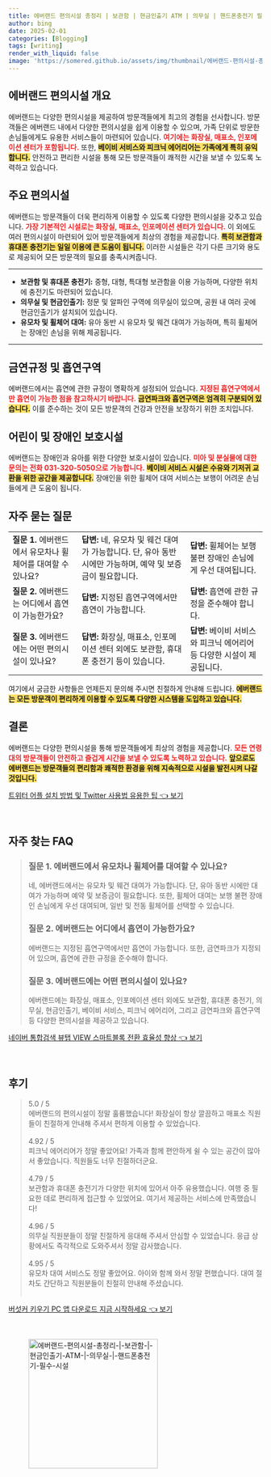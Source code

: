 ```yaml
---
title: 에버랜드 편의시설 총정리 | 보관함 | 현금인출기 ATM | 의무실 | 핸드폰충전기 필수 시설
author: bing
date: 2025-02-01
categories: [Blogging]
tags: [writing]
render_with_liquid: false
image: 'https://somered.github.io/assets/img/thumbnail/에버랜드-편의시설-총정리-|-보관함-|-현금인출기-ATM-|-의무실-|-핸드폰충전기-필수-시설.webp'
---
```



<h2 id='에버랜드_편의시설_개요'>에버랜드 편의시설 개요</h2>

<p>에버랜드는 다양한 편의시설을 제공하여 방문객들에게 최고의 경험을 선사합니다. 방문객들은 에버랜드 내에서 다양한 편의시설을 쉽게 이용할 수 있으며, 가족 단위로 방문한 손님들에게도 유용한 서비스들이 마련되어 있습니다. <b><span style="color: #ee2323;">여기에는 화장실, 매표소, 인포메이션 센터가 포함됩니다.</span></b> 또한, <b><span style="background-color: #ffe066;">베이비 서비스와 피크닉 에어리어는 가족에게 특히 유익합니다.</span></b> 안전하고 편리한 시설을 통해 모든 방문객들이 쾌적한 시간을 보낼 수 있도록 노력하고 있습니다.</p>

<h2 id='주요_편의시설'>주요 편의시설</h2>

<p>에버랜드는 방문객들이 더욱 편리하게 이용할 수 있도록 다양한 편의시설을 갖추고 있습니다. <b><span style="color: #ee2323;">가장 기본적인 시설로는 화장실, 매표소, 인포메이션 센터가 있습니다.</span></b> 이 외에도 여러 편의시설이 마련되어 있어 방문객들에게 최상의 경험을 제공합니다. <b><span style="background-color: #ffe066;">특히 보관함과 휴대폰 충전기는 일일 이용에 큰 도움이 됩니다.</span></b> 이러한 시설들은 각기 다른 크기와 용도로 제공되어 모든 방문객의 필요를 충족시켜줍니다.</p>

<hr />

<ul>
    <li><b>보관함 및 휴대폰 충전기:</b> 중형, 대형, 특대형 보관함을 이용 가능하며, 다양한 위치에 충전기도 마련되어 있습니다.</li>
    <li><b>의무실 및 현금인출기:</b> 정문 및 알파인 구역에 의무실이 있으며, 공원 내 여러 곳에 현금인출기가 설치되어 있습니다.</li>
    <li><b>유모차 및 휠체어 대여:</b> 유아 동반 시 유모차 및 웨건 대여가 가능하며, 특히 휠체어는 장애인 손님을 위해 제공됩니다.</li>
</ul>

<hr />

<h2 id='금연규정_및_흡연구역'>금연규정 및 흡연구역</h2>

<p>에버랜드에서는 흡연에 관한 규정이 명확하게 설정되어 있습니다. <b><span style="color: #ee2323;">지정된 흡연구역에서만 흡연이 가능한 점을 참고하시기 바랍니다.</span></b> <b><span style="background-color: #ffe066;">금연파크와 흡연구역은 엄격히 구분되어 있습니다.</span></b> 이를 준수하는 것이 모든 방문객의 건강과 안전을 보장하기 위한 조치입니다.</p>

<h2 id='어린이_및_장애인_보호시설'>어린이 및 장애인 보호시설</h2>

<p>에버랜드는 장애인과 유아를 위한 다양한 보호시설이 있습니다. <b><span style="color: #ee2323;">미아 및 분실물에 대한 문의는 전화 031-320-5050으로 가능합니다.</span></b> <b><span style="background-color: #ffe066;">베이비 서비스 시설은 수유와 기저귀 교환을 위한 공간을 제공합니다.</span></b> 장애인을 위한 휠체어 대여 서비스는 보행이 어려운 손님들에게 큰 도움이 됩니다.</p>

<h2 id='자주_묻는_질문'>자주 묻는 질문</h2>

<table>
    <tr>
        <td><b>질문 1.</b> 에버랜드에서 유모차나 휠체어를 대여할 수 있나요?</td>
        <td><b>답변:</b> 네, 유모차 및 웨건 대여가 가능합니다. 단, 유아 동반 시에만 가능하며, 예약 및 보증금이 필요합니다.</td>
        <td><b>답변:</b> 휠체어는 보행 불편 장애인 손님에게 우선 대여됩니다.</td>
    </tr>
    <tr>
        <td><b>질문 2.</b> 에버랜드는 어디에서 흡연이 가능한가요?</td>
        <td><b>답변:</b> 지정된 흡연구역에서만 흡연이 가능합니다.</td>
        <td><b>답변:</b> 흡연에 관한 규정을 준수해야 합니다.</td>
    </tr>
    <tr>
        <td><b>질문 3.</b> 에버랜드에는 어떤 편의시설이 있나요?</td>
        <td><b>답변:</b> 화장실, 매표소, 인포메이션 센터 외에도 보관함, 휴대폰 충전기 등이 있습니다.</td>
        <td><b>답변:</b> 베이비 서비스와 피크닉 에어리어 등 다양한 시설이 제공됩니다.</td>
    </tr>
</table>

<p>여기에서 궁금한 사항들은 언제든지 문의해 주시면 친절하게 안내해 드립니다. <b><span style="background-color: #ffe066;">에버랜드는 모든 방문객이 편리하게 이용할 수 있도록 다양한 시스템을 도입하고 있습니다.</span></b></p>

<h2 id='결론'>결론</h2>

<p>에버랜드는 다양한 편의시설을 통해 방문객들에게 최상의 경험을 제공합니다. <b><span style="color: #ee2323;">모든 연령대의 방문객들이 안전하고 즐겁게 시간을 보낼 수 있도록 노력하고 있습니다.</span></b> <b><span style="background-color: #ffe066;">앞으로도 에버랜드는 방문객들의 편리함과 쾌적한 환경을 위해 지속적으로 시설을 발전시켜 나갈 것입니다.</span></b></p>


<p><a class="click-button" title="트위터 어플 설치 방법 및 Twitter 사용법 유용한 팁" href="https://somered.github.io/posts/%ED%8A%B8%EC%9C%84%ED%84%B0-%EC%96%B4%ED%94%8C-%EC%84%A4%EC%B9%98-%EB%B0%A9%EB%B2%95-%EB%B0%8F-Twitter-%EC%82%AC%EC%9A%A9%EB%B2%95-%EC%9C%A0%EC%9A%A9%ED%95%9C-%ED%8C%81/" rel="dofollow">트위터 어플 설치 방법 및 Twitter 사용법 유용한 팁 👈 보기</a></p><br>
<h2 id='자주_찾는_FAQ'>자주 찾는 FAQ</h2>
<div itemscope="" itemtype="https://schema.org/FAQPage"> 
<blockquote> 
<div itemscope="" itemprop="mainEntity" itemtype="https://schema.org/Question"> 
<h3 itemprop="name">질문 1. 에버랜드에서 유모차나 휠체어를 대여할 수 있나요?</h3> 
<div itemscope="" itemprop="acceptedAnswer" itemtype="https://schema.org/Answer"> 
<span itemprop="text"> 
<p>네, 에버랜드에서는 유모차 및 웨건 대여가 가능합니다. 단, 유아 동반 시에만 대여가 가능하며 예약 및 보증금이 필요합니다. 또한, 휠체어 대여는 보행 불편 장애인 손님에게 우선 대여되며, 일반 및 전동 휠체어를 선택할 수 있습니다.</p> 
</span> 
</div> 
</div> 
<div itemscope="" itemprop="mainEntity" itemtype="https://schema.org/Question"> 
<h3 itemprop="name">질문 2. 에버랜드는 어디에서 흡연이 가능한가요?</h3> 
<div itemscope="" itemprop="acceptedAnswer" itemtype="https://schema.org/Answer"> 
<span itemprop="text"> 
<p>에버랜드는 지정된 흡연구역에서만 흡연이 가능합니다. 또한, 금연파크가 지정되어 있으며, 흡연에 관한 규정을 준수해야 합니다.</p> 
</span> 
</div> 
</div> 
<div itemscope="" itemprop="mainEntity" itemtype="https://schema.org/Question"> 
<h3 itemprop="name">질문 3. 에버랜드에는 어떤 편의시설이 있나요?</h3> 
<div itemscope="" itemprop="acceptedAnswer" itemtype="https://schema.org/Answer"> 
<span itemprop="text"> 
<p>에버랜드에는 화장실, 매표소, 인포메이션 센터 외에도 보관함, 휴대폰 충전기, 의무실, 현금인출기, 베이비 서비스, 피크닉 에어리어, 그리고 금연파크와 흡연구역 등 다양한 편의시설을 제공하고 있습니다.</p> 
</span> 
</div> 
</div> 
</blockquote> 
</div>
<p><a class="click-button" title="네이버 통합검색 뷰탭 VIEW 스마트블록 전환 효율성 향상" href="https://somered.github.io/posts/%EB%84%A4%EC%9D%B4%EB%B2%84-%ED%86%B5%ED%95%A9%EA%B2%80%EC%83%89-%EB%B7%B0%ED%83%AD-VIEW-%EC%8A%A4%EB%A7%88%ED%8A%B8%EB%B8%94%EB%A1%9D-%EC%A0%84%ED%99%98-%ED%9A%A8%EC%9C%A8%EC%84%B1-%ED%96%A5%EC%83%81/" rel="dofollow">네이버 통합검색 뷰탭 VIEW 스마트블록 전환 효율성 향상 👈 보기</a></p><br>
<h2 id='후기'>후기</h2>
<div itemscope itemtype="https://schema.org/Product">
  <blockquote>
  <div itemprop="review" itemscope itemtype="https://schema.org/Review">
      <div itemprop="reviewRating" itemscope itemtype="https://schema.org/Rating"> <span itemprop="ratingValue">5.0</span> / <span itemprop="bestRating">5</span> </div>
      <span itemprop="reviewBody">에버랜드의 편의시설이 정말 훌륭했습니다! 화장실이 항상 깔끔하고 매표소 직원들이 친절하게 안내해 주셔서 편하게 이용할 수 있었습니다.</span>
  </div>
  <br>
  <div itemprop="review" itemscope itemtype="https://schema.org/Review">
      <div itemprop="reviewRating" itemscope itemtype="https://schema.org/Rating"> <span itemprop="ratingValue">4.92</span> / <span itemprop="bestRating">5</span> </div>
      <span itemprop="reviewBody">피크닉 에어리어가 정말 좋았어요! 가족과 함께 편안하게 쉴 수 있는 공간이 많아서 좋았습니다. 직원들도 너무 친절하더군요.</span>
  </div>
  <br>
  <div itemprop="review" itemscope itemtype="https://schema.org/Review">
      <div itemprop="reviewRating" itemscope itemtype="https://schema.org/Rating"> <span itemprop="ratingValue">4.79</span> / <span itemprop="bestRating">5</span> </div>
      <span itemprop="reviewBody">보관함과 휴대폰 충전기가 다양한 위치에 있어서 아주 유용했습니다. 여행 중 필요한 데로 편리하게 접근할 수 있었어요. 여기서 제공하는 서비스에 만족했습니다!</span>
  </div>
  <br>
  <div itemprop="review" itemscope itemtype="https://schema.org/Review">
      <div itemprop="reviewRating" itemscope itemtype="https://schema.org/Rating"> <span itemprop="ratingValue">4.96</span> / <span itemprop="bestRating">5</span> </div>
      <span itemprop="reviewBody">의무실 직원분들이 정말 친절하게 응대해 주셔서 안심할 수 있었습니다. 응급 상황에서도 즉각적으로 도와주셔서 정말 감사했습니다.</span>
  </div>
  <br>
  <div itemprop="review" itemscope itemtype="https://schema.org/Review">
      <div itemprop="reviewRating" itemscope itemtype="https://schema.org/Rating"> <span itemprop="ratingValue">4.95</span> / <span itemprop="bestRating">5</span> </div>
      <span itemprop="reviewBody">유모차 대여 서비스도 정말 좋았어요. 아이와 함께 와서 정말 편했습니다. 대여 절차도 간단하고 직원분들이 친절히 안내해 주셨습니다.</span>
  </div>
  <br>
  </blockquote>
</div>
<p><a class="click-button" title="버섯커 키우기 PC 앱 다운로드 지금 시작하세요" href="https://somered.github.io/posts/%EB%B2%84%EC%84%AF%EC%BB%A4-%ED%82%A4%EC%9A%B0%EA%B8%B0-PC-%EC%95%B1-%EB%8B%A4%EC%9A%B4%EB%A1%9C%EB%93%9C-%EC%A7%80%EA%B8%88-%EC%8B%9C%EC%9E%91%ED%95%98%EC%84%B8%EC%9A%94/" rel="dofollow">버섯커 키우기 PC 앱 다운로드 지금 시작하세요 👈 보기</a></p><br>
<figure class="image"><img src="https://somered.github.io/assets/img/thumbnail/에버랜드-편의시설-총정리-|-보관함-|-현금인출기-ATM-|-의무실-|-핸드폰충전기-필수-시설.webp" alt="에버랜드-편의시설-총정리-|-보관함-|-현금인출기-ATM-|-의무실-|-핸드폰충전기-필수-시설" width="256" height="256"></figure>